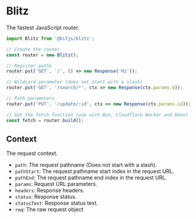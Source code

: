 # Blitz
The fastest JavaScript router.

```ts
import Blitz from '@bitjs/blitz';

// Create the router
const router = new Blitz();

// Register paths
router.put('GET', '/', () => new Response('Hi'));

// Wildcard parameter (does not start with a slash)
router.put('GET', '/search/*', ctx => new Response(ctx.params.$));

// Path parameters
router.put('PUT', '/update/:id', ctx => new Response(ctx.params.id));

// Get the fetch function (use with Bun, Cloudflare Worker and Deno)
const fetch = router.build();
```

## Context
The request context.
- `path`: The request pathname (Does not start with a slash).
- `pathStart`: The request pathname start index in the request URL.
- `pathEnd`: The request pathname end index in the request URL.
- `params`: Request URL parameters.
- `headers`: Response headers.
- `status`: Response status.
- `statusText`: Response status text.
- `req`: The raw request object
